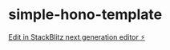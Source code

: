 # simple-hono-template

[Edit in StackBlitz next generation editor ⚡️](https://stackblitz.com/~/github.com/hamlim/simple-hono-template)
